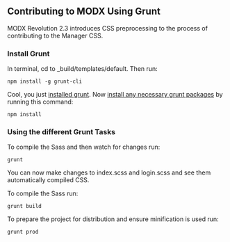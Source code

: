## Contributing to MODX Using Grunt
MODX Revolution 2.3 introduces CSS preprocessing to the process of contributing to the Manager CSS. 

### Install Grunt
In terminal, cd to _build/templates/default. Then run:

	npm install -g grunt-cli
	
Cool, you just [installed grunt](http://gruntjs.com/getting-started#installing-the-cli). Now [install any necessary grunt packages](http://gruntjs.com/getting-started#installing-grunt-and-gruntplugins) by running this command:

	npm install
	
### Using the different Grunt Tasks
To compile the Sass and then watch for changes run:

	grunt
	
You can now make changes to index.scss and login.scss and see them automatically compiled CSS.
	
To compile the Sass run:

	grunt build
	
To prepare the project for distribution and ensure minification is used run:

	grunt prod

